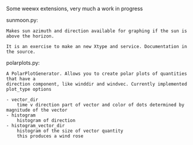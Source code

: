 Some weewx extensions, very much a work in progress

sunmoon.py:

    Makes sun azimuth and direction available for graphing if the sun is above the horizon.
    
    It is an exercise to make an new Xtype and service. Documentation in the source.

polarplots.py:

    A PolarPlotGenerator. Allows you to create polar plots of quantities that have a
    direction component, like winddir and windvec. Currently implemented plot_type options
    
    - vector_dir
        time v direction part of vector and color of dots determined by magnitude of the vector
    - histogram
        histogram of direction
    - histogram_vector_dir
        histogram of the size of vector quantity
        this produces a wind rose

